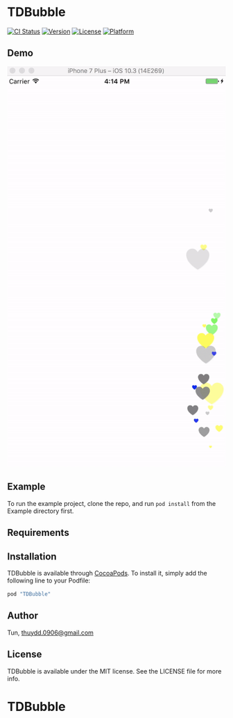# TDBubble

[![CI Status](http://img.shields.io/travis/Tun/TDBubble.svg?style=flat)](https://travis-ci.org/Tun/TDBubble)
[![Version](https://img.shields.io/cocoapods/v/TDBubble.svg?style=flat)](http://cocoapods.org/pods/TDBubble)
[![License](https://img.shields.io/cocoapods/l/TDBubble.svg?style=flat)](http://cocoapods.org/pods/TDBubble)
[![Platform](https://img.shields.io/cocoapods/p/TDBubble.svg?style=flat)](http://cocoapods.org/pods/TDBubble)

## Demo
![gif](https://github.com/thuydao/TDBubble/blob/master/ezgif-2-a9027310bd.gif)

## Example

To run the example project, clone the repo, and run `pod install` from the Example directory first.

## Requirements

## Installation

TDBubble is available through [CocoaPods](http://cocoapods.org). To install
it, simply add the following line to your Podfile:

```ruby
pod "TDBubble"
```

## Author

Tun, thuydd.0906@gmail.com

## License

TDBubble is available under the MIT license. See the LICENSE file for more info.
# TDBubble

